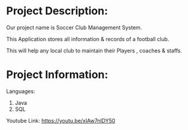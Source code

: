 # Project Description:
Our project name is Soccer Club Management System.

This Application stores all information & records of a football club. 

This will help any local club to maintain their Players , coaches & staffs.

# Project Information:
Languages:

1) Java
2) SQL 


Youtube Link:  https://youtu.be/xIAw7nlDY50
